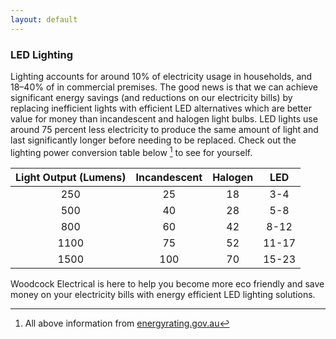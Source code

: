 ```yaml
---
layout: default
---
```


### LED Lighting

Lighting accounts for around 10% of electricity usage in households, and 18–40% of in commercial premises.
The good news is that we can achieve significant energy savings (and reductions on our electricity bills) by replacing inefficient lights with efficient LED alternatives which are better value for money than incandescent and halogen light bulbs.
LED lights use around 75 percent less electricity to produce the same amount of light and last significantly longer before needing to be replaced. 
Check out the lighting power conversion table below [^1] to see for yourself.

[^1]: All above information from [energyrating.gov.au](https://www.energyrating.gov.au/products/lighting)

| Light Output (Lumens) | Incandescent | Halogen | LED |
|:---:|:---:|:---:|:---:| 
| 250 | 25 | 18 | 3-4 |
| 500 | 40 | 28 | 5-8 |
| 800 | 60 | 42 | 8-12 |
| 1100 | 75 | 52 | 11-17 |
| 1500 | 100 | 70 | 15-23 |


Woodcock Electrical is here to help you become more eco friendly and save money on your electricity bills with energy efficient LED lighting solutions. 


